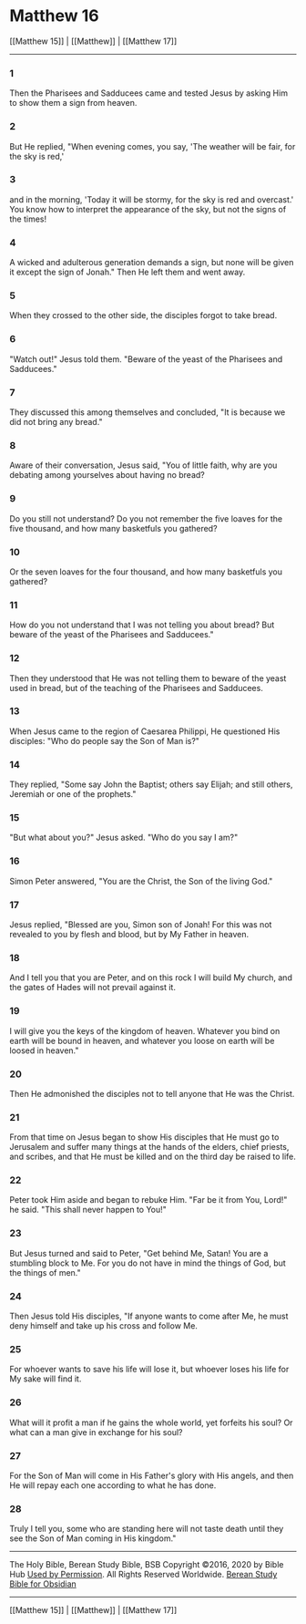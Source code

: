 # Matthew 16

[[Matthew 15]] | [[Matthew]] | [[Matthew 17]]

---

### 1
Then the Pharisees and Sadducees came and tested Jesus by asking Him to show them a sign from heaven.

### 2
But He replied, "When evening comes, you say, 'The weather will be fair, for the sky is red,'

### 3
and in the morning, 'Today it will be stormy, for the sky is red and overcast.' You know how to interpret the appearance of the sky, but not the signs of the times!

### 4
A wicked and adulterous generation demands a sign, but none will be given it except the sign of Jonah." Then He left them and went away.

### 5
When they crossed to the other side, the disciples forgot to take bread.

### 6
"Watch out!" Jesus told them. "Beware of the yeast of the Pharisees and Sadducees."

### 7
They discussed this among themselves and concluded, "It is because we did not bring any bread."

### 8
Aware of their conversation, Jesus said, "You of little faith, why are you debating among yourselves about having no bread?

### 9
Do you still not understand? Do you not remember the five loaves for the five thousand, and how many basketfuls you gathered?

### 10
Or the seven loaves for the four thousand, and how many basketfuls you gathered?

### 11
How do you not understand that I was not telling you about bread? But beware of the yeast of the Pharisees and Sadducees."

### 12
Then they understood that He was not telling them to beware of the yeast used in bread, but of the teaching of the Pharisees and Sadducees.

### 13
When Jesus came to the region of Caesarea Philippi, He questioned His disciples: "Who do people say the Son of Man is?"

### 14
They replied, "Some say John the Baptist; others say Elijah; and still others, Jeremiah or one of the prophets."

### 15
"But what about you?" Jesus asked. "Who do you say I am?"

### 16
Simon Peter answered, "You are the Christ, the Son of the living God."

### 17
Jesus replied, "Blessed are you, Simon son of Jonah! For this was not revealed to you by flesh and blood, but by My Father in heaven.

### 18
And I tell you that you are Peter, and on this rock I will build My church, and the gates of Hades will not prevail against it.

### 19
I will give you the keys of the kingdom of heaven. Whatever you bind on earth will be bound in heaven, and whatever you loose on earth will be loosed in heaven."

### 20
Then He admonished the disciples not to tell anyone that He was the Christ.

### 21
From that time on Jesus began to show His disciples that He must go to Jerusalem and suffer many things at the hands of the elders, chief priests, and scribes, and that He must be killed and on the third day be raised to life.

### 22
Peter took Him aside and began to rebuke Him. "Far be it from You, Lord!" he said. "This shall never happen to You!"

### 23
But Jesus turned and said to Peter, "Get behind Me, Satan! You are a stumbling block to Me. For you do not have in mind the things of God, but the things of men."

### 24
Then Jesus told His disciples, "If anyone wants to come after Me, he must deny himself and take up his cross and follow Me.

### 25
For whoever wants to save his life will lose it, but whoever loses his life for My sake will find it.

### 26
What will it profit a man if he gains the whole world, yet forfeits his soul? Or what can a man give in exchange for his soul?

### 27
For the Son of Man will come in His Father's glory with His angels, and then He will repay each one according to what he has done.

### 28
Truly I tell you, some who are standing here will not taste death until they see the Son of Man coming in His kingdom."

---

The Holy Bible, Berean Study Bible, BSB
Copyright ©2016, 2020 by Bible Hub
[Used by Permission](https://berean.bible/terms.htm). All Rights Reserved Worldwide.
[Berean Study Bible for Obsidian](https://github.com/gapmiss/berean-study-bible-for-obsidian)

---

[[Matthew 15]] | [[Matthew]] | [[Matthew 17]]

